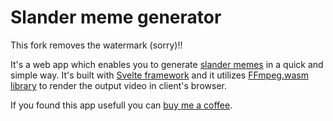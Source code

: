 # Slander meme generator

This fork removes the watermark (sorry)!!

It's a web app which enables you to generate [slander memes](https://knowyourmeme.com/memes/fans-explaining-montages-x-slander) in a quick and simple way.
It's built with [Svelte framework](https://svelte.dev/) and it utilizes [FFmpeg.wasm library](https://github.com/ffmpegwasm/ffmpeg.wasm) to render the output video in client's browser.

If you found this app usefull you can [buy me a coffee](https://www.buymeacoffee.com/mateuszgoik).
